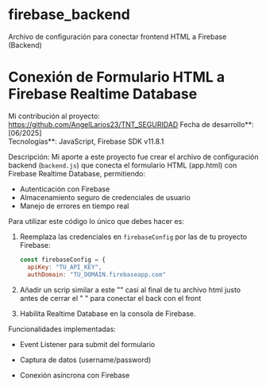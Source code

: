 # firebase_backend
Archivo de configuración para conectar frontend HTML a Firebase (Backend)

# Conexión de Formulario HTML a Firebase Realtime Database

 Mi contribución al proyecto: https://github.com/AngelLarios23/TNT_SEGURIDAD 
Fecha de desarrollo**: [06/2025]  
Tecnologías**: JavaScript, Firebase SDK v11.8.1

Descripción: 
Mi aporte a este proyecto fue crear el archivo de configuración backend (`backend.js`) que conecta el formulario HTML (app.html) con Firebase Realtime Database, permitiendo:
- Autenticación con Firebase
- Almacenamiento seguro de credenciales de usuario
- Manejo de errores en tiempo real

Para utilizar este código lo único que debes hacer es: 

1. Reemplaza las credenciales en `firebaseConfig` por las de tu proyecto Firebase:
   ```javascript
   const firebaseConfig = {
     apiKey: "TU_API_KEY",
     authDomain: "TU_DOMAIN.firebaseapp.com"

2. Añadir un scrip similar a este "<script type="module" src="./backend.js"></script>" casi al final de tu archivo html justo antes de cerrar el </body> " </body> "  para conectar el back con el front 

3. Habilita Realtime Database en la consola de Firebase.

 Funcionalidades implementadas:
- Event Listener para submit del formulario

- Captura de datos (username/password)

- Conexión asíncrona con Firebase
